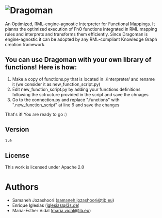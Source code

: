 # ![Dragoman](https://github.com/SDM-TIB/Dragoman/blob/master/images/dragoman.png "Dragoman")
An Optimized, RML-engine-agnostic Interpreter for Functional Mappings. It planns the optimized execution of FnO functions integrated in RML mapping rules and interprets and transforms them efficiently. Since Dragoman is engine-agnostic it can be adopted by any RML-compliant Knowledge Graph creation framework.

## You can use Dragoman with your own library of functions! Here is how:
1. Make a copy of functions.py that is located in ./Interpreter/ and rename it (we consider it as new_function_script.py)
2. Edit new_function_script.py by adding your functions definitions following the sctructure provided in the script and save the chnages
3. Go to the connection.py and replace ".functions" with ".new_function_script" at line 6 and save the changes

That's it! You are ready to go :)

## Version 
```
1.0
```

## License
This work is licensed under Apache 2.0

# Authors
- Samaneh Jozashoori (samaneh.jozashoori@tib.eu) 
- Enrique Iglesias (iglesias@l3s.de) 
- Maria-Esther Vidal (maria.vidal@tib.eu)

